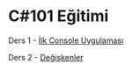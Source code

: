 # C#101 Eğitimi

Ders 1 - [İlk Console Uygulaması](1-ConsoleApp/)

Ders 2 - [Değişkenler](2-Degiskenler/)
